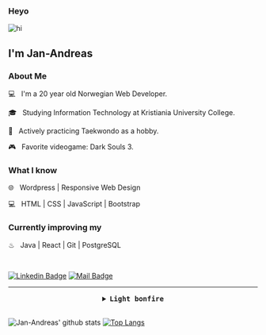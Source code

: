 ### Heyo 

<img src="https://user-images.githubusercontent.com/1303154/88677602-1635ba80-d120-11ea-84d8-d263ba5fc3c0.gif" width="28px" alt="hi">

<h2> I'm Jan-Andreas</h2>


<h3> About Me </h3>

💻 &nbsp; I'm a 20 year old Norwegian Web Developer.

🎓 &nbsp; Studying Information Technology at Kristiania University College.

🥋 &nbsp; Actively practicing Taekwondo as a hobby.

🎮 &nbsp; Favorite videogame: Dark Souls 3.


<h3>What I know</h3>

🌐 &nbsp; Wordpress | Responsive Web Design

💻 &nbsp; HTML | CSS | JavaScript | Bootstrap


<h3>Currently improving my</h3>

♨ &nbsp; Java | React | Git | PostgreSQL

<br>

<!-- Contact Hyperlinks -->
[![Linkedin Badge](https://img.shields.io/badge/-Jan&#8211;Andreas%20Rusnak-0e76a8?style=flat&labelColor=0e76a8&logo=linkedin&logoColor=white)](https://www.linkedin.com/in/jan-andreas-rusnak-81811b1b9/)
[![Mail Badge](https://img.shields.io/badge/-janandreashorgenr@gmail.com-c0392b?style=flat&labelColor=c0392b&logo=gmail&logoColor=white)](mailto:janandreashorgenr@gmail.com)

<hr>

<!-- Bonfire -->
<details align="center">
<summary> <b> <samp> Light bonfire </samp></b></summary>
<samp>
 <b><h2 style="color: #fc6203">B O N F I R E &nbsp; L I T !</h2> </b>
<img src="https://raw.githubusercontent.com/TanZng/TanZng/master/assets/bonefire.gif" width="200"/>
</samp>
 
 <br>
 
 ![visitors](https://visitor-badge.glitch.me/badge?page_id=janandreaskick.janandreaskick)
 
</details>

<br>

![Jan-Andreas' github stats](https://github-readme-stats.vercel.app/api?username=janandreaskick&show_icons=true&theme=tokyonight)
[![Top Langs](https://github-readme-stats.vercel.app/api/top-langs/?username=janandreaskick&layout=compact)](https://github.com/janandreaskick/github-readme-stats)
